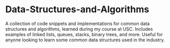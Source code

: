 # Data-Structures-and-Algorithms
A collection of code snippets and implementations for common data structures and algorithms, learned during my course at USC. Includes examples of linked lists, queues, stacks, binary trees, and more. Useful for anyone looking to learn some common data structures used in the industry.
